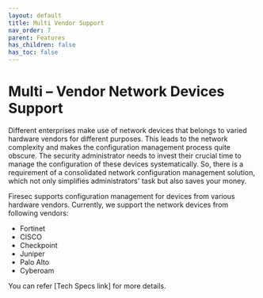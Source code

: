 ```yaml
---
layout: default
title: Multi Vendor Support
nav_order: 7
parent: Features
has_children: false
has_toc: false
---
```



# Multi – Vendor Network Devices Support
Different enterprises make use of network devices that belongs to varied hardware vendors for different purposes. This leads to the network complexity and makes the configuration management process quite obscure. The security administrator needs to invest their crucial time to manage the configuration of these devices systematically. So, there is a requirement of a consolidated network configuration management solution, which not only simplifies administrators' task but also saves your money.

Firesec supports configuration management for devices from various hardware vendors. Currently, we support the network devices from following vendors: 

* Fortinet
* CISCO
* Checkpoint
* Juniper
* Palo Alto
* Cyberoam

You can refer  [Tech Specs link] for more details.

